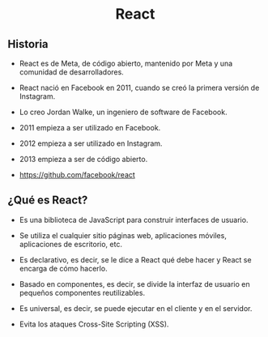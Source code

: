 # <center> **React** </center>

## Historia

+ React es de Meta, de código abierto, mantenido por Meta y una comunidad de desarrolladores.

+ React nació en Facebook en 2011, cuando se creó la primera versión de Instagram.

+ Lo creo Jordan Walke, un ingeniero de software de Facebook.

+ 2011 empieza a ser utilizado en Facebook.

+ 2012 empieza a ser utilizado en Instagram.

+ 2013 empieza a ser de código abierto. 
  
+ https://github.com/facebook/react

## ¿Qué es React?

+ Es una biblioteca de JavaScript para construir interfaces de usuario.

+ Se utiliza el cualquier sitio páginas web, aplicaciones móviles, aplicaciones de escritorio, etc.

+ Es declarativo, es decir, se le dice a React qué debe hacer y React se encarga de cómo hacerlo.

+ Basado en componentes, es decir, se divide la interfaz de usuario en pequeños componentes reutilizables.

+ Es universal, es decir, se puede ejecutar en el cliente y en el servidor.

+ Evita los ataques Cross-Site Scripting (XSS).
